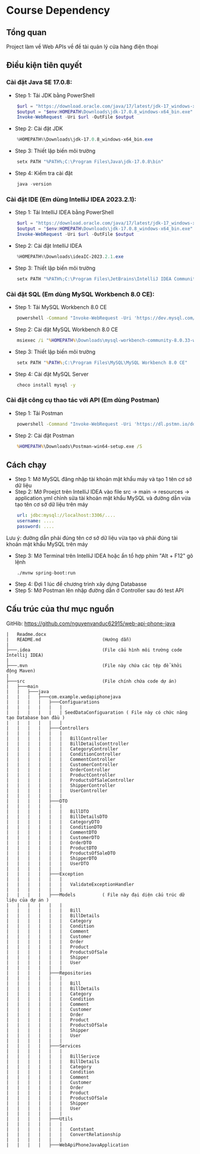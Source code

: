 # Course Dependency
## Tổng quan
Project làm về Web APIs về đề tài quản lý cửa hàng điện thoại
## Điều kiện tiên quyết
### Cài đặt Java SE 17.0.8:
- Step 1: Tải JDK bằng PowerShell
```powershell
    $url = "https://download.oracle.com/java/17/latest/jdk-17_windows-x64_bin.exe"
    $output = "$env:HOMEPATH\Downloads\jdk-17.0.8_windows-x64_bin.exe"
    Invoke-WebRequest -Uri $url -OutFile $output
```
- Step 2: Cài đặt JDK
```powershell
    %HOMEPATH%\Downloads\jdk-17.0.8_windows-x64_bin.exe
```
- Step 3: Thiết lập biến môi trường
```powershell
    setx PATH "%PATH%;C:\Program Files\Java\jdk-17.0.8\bin"
```
- Step 4: Kiểm tra cài đặt
```powershell
    java -version
```
### Cài đặt IDE (Em dùng IntelliJ IDEA 2023.2.1):
- Step 1: Tải IntelliJ IDEA bằng PowerShell
```powershell
    $url = "https://download.oracle.com/java/17/latest/jdk-17_windows-x64_bin.exe"
    $output = "$env:HOMEPATH\Downloads\jdk-17.0.8_windows-x64_bin.exe"
    Invoke-WebRequest -Uri $url -OutFile $output
```
- Step 2: Cài đặt IntelliJ IDEA
```powershell
    %HOMEPATH%\Downloads\ideaIC-2023.2.1.exe
```
- Step 3: Thiết lập biến môi trường
```powershell
    setx PATH "%PATH%;C:\Program Files\JetBrains\IntelliJ IDEA Community Edition 2023.2.1\bin"
```
### Cài đặt SQL (Em dùng MySQL Workbench 8.0 CE):
- Step 1: Tải MySQL Workbench 8.0 CE
```cmd
    powershell -Command "Invoke-WebRequest -Uri 'https://dev.mysql.com/get/Downloads/MySQLGUITools/mysql-workbench-community-8.0.33-winx64.msi' -OutFile '%HOMEPATH%\Downloads\mysql-workbench-community-8.0.33-winx64.msi'"
```
- Step 2: Cài đặt MySQL Workbench 8.0 CE
```cmd
    msiexec /i "%HOMEPATH%\Downloads\mysql-workbench-community-8.0.33-winx64.msi" /quiet
```
- Step 3: Thiết lập biến môi trường 
```cmd
    setx PATH "%PATH%;C:\Program Files\MySQL\MySQL Workbench 8.0 CE"
```
- Step 4: Cài đặt MySQL Server
```cmd
    choco install mysql -y
```
### Cài đặt công cụ thao tác với API (Em dùng Postman)
- Step 1: Tải Postman
```cmd
    powershell -Command "Invoke-WebRequest -Uri 'https://dl.pstmn.io/download/latest/win64' -OutFile '%HOMEPATH%\Downloads\Postman-win64-setup.exe'"
```
- Step 2: Cài đặt Postman
```cmd
    %HOMEPATH%\Downloads\Postman-win64-setup.exe /S
```
## Cách chạy 
- Step 1: Mở MySQL đăng nhập tài khoản mật khẩu máy và tạo 1 tên cơ sở dữ liệu
- Step 2: Mở Proejct trên IntelliJ IDEA vào file src -> main -> resources -> application.yml chỉnh sửa tài khoản mật khẩu MySQL và đường dẫn vừa tạo tên cơ sở dữ liệu trên máy
```yml    
    url: jdbc:mysql://localhost:3306/....
    username: ....
    password: ....
```
Lưu ý: đường dẫn phải đúng tên cơ sở dữ liệu vừa tạo và phải đúng tài khoản mật khẩu MySQL trên máy
- Step 3: Mở Terminal trên IntelliJ IDEA hoặc ẩn tổ hợp phím "Alt + F12" gõ lệnh
```mvn
    ./mvnw spring-boot:run
```
- Step 4: Đợi 1 lúc để chương trình xây dựng Databasse
- Step 5: Mở Postman lên nhập đường dẫn ở Controller sau đó test API
## Cấu trúc của thư mục nguồn
GitHib: <https://github.com/nguyenvanduc62915/web-api-phone-java>
```dos
|   Readme.docx
|   README.md                       (Hướng dẫn)
|       
├───.idea                           (File cấu hình môi trường code Intellij IDEA)
|
├───.mvn                            (File này chứa các tệp để khởi động Maven)
|       
├───src                             (File chính chứa code dự án)
|   ├───main
|   |   ├───java
|   |   |   ├───com.example.wedapiphonejava
|   |   |   |   ├───Configuarations
|   |   |   |   |   |
|   |   |   |   |   | SeedDataConfiguaration ( File này có chức năng tạo Database ban đầu )
|   |   |   |   |   |
|   |   |   |   ├───Controllers 
|   |   |   |   |   |
|   |   |   |   |   |   BillController
|   |   |   |   |   |   BillDetailsConttroller
|   |   |   |   |   |   CategoryController
|   |   |   |   |   |   ConditionController
|   |   |   |   |   |   CommentController
|   |   |   |   |   |   CustomerController
|   |   |   |   |   |   OrderController
|   |   |   |   |   |   ProductController
|   |   |   |   |   |   ProductsOfSaleController
|   |   |   |   |   |   ShipperController
|   |   |   |   |   |   UserController
|   |   |   |   |   |
|   |   |   |   ├───DTO
|   |   |   |   |   |
|   |   |   |   |   |   BillDTO
|   |   |   |   |   |   BillDetailsDTO
|   |   |   |   |   |   CategoryDTO
|   |   |   |   |   |   ConditionDTO
|   |   |   |   |   |   CommentDTO
|   |   |   |   |   |   CustomerDTO
|   |   |   |   |   |   OrderDTO
|   |   |   |   |   |   ProductDTO
|   |   |   |   |   |   ProductsOfSaleDTO
|   |   |   |   |   |   ShipperDTO
|   |   |   |   |   |   UserDTO
|   |   |   |   |   |
|   |   |   |   ├───Exception
|   |   |   |   |   |
|   |   |   |   |   |   ValidateExceptionHandler
|   |   |   |   |   |
|   |   |   |   ├───Models          ( File này đại diện cấu trúc dữ liệu của dự án )            
|   |   |   |   |   |
|   |   |   |   |   |   Bill
|   |   |   |   |   |   BillDetails
|   |   |   |   |   |   Category
|   |   |   |   |   |   Condition
|   |   |   |   |   |   Comment
|   |   |   |   |   |   Customer
|   |   |   |   |   |   Order
|   |   |   |   |   |   Product
|   |   |   |   |   |   ProductsOfSale
|   |   |   |   |   |   Shipper
|   |   |   |   |   |   User
|   |   |   |   |   |
|   |   |   |   ├───Repositories
|   |   |   |   |   |
|   |   |   |   |   |   Bill
|   |   |   |   |   |   BillDetails
|   |   |   |   |   |   Category
|   |   |   |   |   |   Condition
|   |   |   |   |   |   Comment
|   |   |   |   |   |   Customer
|   |   |   |   |   |   Order
|   |   |   |   |   |   Product
|   |   |   |   |   |   ProductsOfSale
|   |   |   |   |   |   Shipper
|   |   |   |   |   |   User
|   |   |   |   |   |
|   |   |   |   ├───Services
|   |   |   |   |   |
|   |   |   |   |   |   BillSerivce
|   |   |   |   |   |   BillDetails
|   |   |   |   |   |   Category
|   |   |   |   |   |   Condition
|   |   |   |   |   |   Comment
|   |   |   |   |   |   Customer
|   |   |   |   |   |   Order
|   |   |   |   |   |   Product
|   |   |   |   |   |   ProductsOfSale
|   |   |   |   |   |   Shipper
|   |   |   |   |   |   User
|   |   |   |   |   |
|   |   |   |   ├───Utils
|   |   |   |   |   |
|   |   |   |   |   |   Contstant
|   |   |   |   |   |   ConvertRelationship
|   |   |   |   |   |
|   |   |   |   ├───WebApiPhoneJavaApplication
```